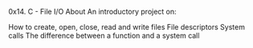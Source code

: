 0x14. C - File I/O
About
An introductory project on:

How to create, open, close, read and write files
File descriptors
System calls
The difference between a function and a system call
